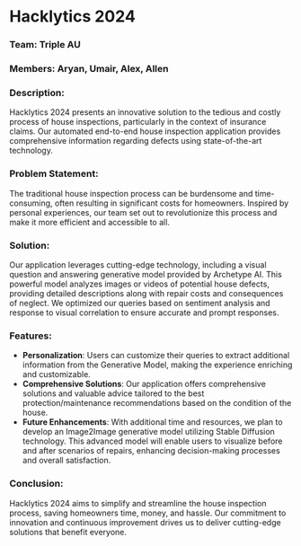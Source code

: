 # Hacklytics 2024

### Team: Triple AU

### Members: Aryan, Umair, Alex, Allen


### Description:

Hacklytics 2024 presents an innovative solution to the tedious and costly process of house inspections, particularly in the context of insurance claims. Our automated end-to-end house inspection application provides comprehensive information regarding defects using state-of-the-art technology.

### Problem Statement:

The traditional house inspection process can be burdensome and time-consuming, often resulting in significant costs for homeowners. Inspired by personal experiences, our team set out to revolutionize this process and make it more efficient and accessible to all.

### Solution:

Our application leverages cutting-edge technology, including a visual question and answering generative model provided by Archetype AI. This powerful model analyzes images or videos of potential house defects, providing detailed descriptions along with repair costs and consequences of neglect. We optimized our queries based on sentiment analysis and response to visual correlation to ensure accurate and prompt responses.

### Features:

- **Personalization**: Users can customize their queries to extract additional information from the Generative Model, making the experience enriching and customizable.
- **Comprehensive Solutions**: Our application offers comprehensive solutions and valuable advice tailored to the best protection/maintenance recommendations based on the condition of the house.
- **Future Enhancements**: With additional time and resources, we plan to develop an Image2Image generative model utilizing Stable Diffusion technology. This advanced model will enable users to visualize before and after scenarios of repairs, enhancing decision-making processes and overall satisfaction.

### Conclusion:

Hacklytics 2024 aims to simplify and streamline the house inspection process, saving homeowners time, money, and hassle. Our commitment to innovation and continuous improvement drives us to deliver cutting-edge solutions that benefit everyone.
